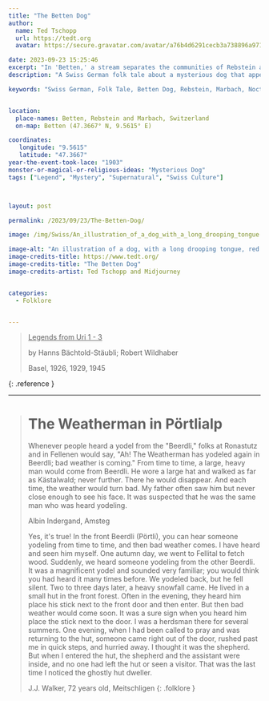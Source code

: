 ```yaml
---
title: "The Betten Dog"
author:
  name: Ted Tschopp
  url: https://tedt.org
  avatar: https://secure.gravatar.com/avatar/a76b4d6291cecb3a738896a971bfb903?s=512&d=mp&r=g

date: 2023-09-23 15:25:46
excerpt: "In 'Betten,' a stream separates the communities of Rebstein and Marbach, where people used to see the Betten Dog with a long, drooping tongue, fiery eyes, and a long tail."
description: "A Swiss German folk tale about a mysterious dog that appears in Betten and accompanies nocturnal wanderers, especially wrongdoers, without causing harm."

keywords: "Swiss German, Folk Tale, Betten Dog, Rebstein, Marbach, Nocturnal Wanderer"


location:
  place-names: Betten, Rebstein and Marbach, Switzerland
  on-map: Betten (47.3667° N, 9.5615° E)

coordinates:
   longitude: "9.5615"
   latitude: "47.3667"
year-the-event-took-lace: "1903"
monster-or-magical-or-religious-ideas: "Mysterious Dog"
tags: ["Legend", "Mystery", "Supernatural", "Swiss Culture"]



layout: post

permalink: /2023/09/23/The-Betten-Dog/

image: /img/Swiss/An_illustration_of_a_dog_with_a_long_drooping_tongue.png

image-alt: "An illustration of a dog, with a long drooping tongue, red eyes, and a long tail, appearing on a bridge over a stream between two villages in Switzerland."
image-credits-title: https://www.tedt.org/
image-credits-title: "The Betten Dog"
image-credits-artist: Ted Tschopp and Midjourney


categories:
  - Folklore


---
```


> <ins>Legends from Uri 1 - 3</ins>
> 
> by Hanns Bächtold-Stäubli; Robert Wildhaber
> 
> Basel, 1926, 1929, 1945
>
{: .reference }

---

> # The Weatherman in Pörtlialp
> 
> Whenever people heard a yodel from the "Beerdli," folks at Ronastutz and in Fellenen would say, "Ah! The Weatherman has yodeled again in Beerdli; bad weather is coming." From time to time, a large, heavy man would come from Beerdli. He wore a large hat and walked as far as Kästalwald; never further. There he would disappear. And each time, the weather would turn bad. My father often saw him but never close enough to see his face. It was suspected that he was the same man who was heard yodeling.
>
> Albin Indergand, Amsteg
>
>Yes, it's true! In the front Beerdli (Pörtli), you can hear someone yodeling from time to time, and then bad weather comes. I have heard and seen him myself. One autumn day, we went to Fellital to fetch wood. Suddenly, we heard someone yodeling from the other Beerdli. It was a magnificent yodel and sounded very familiar; you would think you had heard it many times before. We yodeled back, but he fell silent. Two to three days later, a heavy snowfall came.
He lived in a small hut in the front forest. Often in the evening, they heard him place his stick next to the front door and then enter. But then bad weather would come soon. It was a sure sign when you heard him place the stick next to the door. I was a herdsman there for several summers. One evening, when I had been called to pray and was returning to the hut, someone came right out of the door, rushed past me in quick steps, and hurried away. I thought it was the shepherd. But when I entered the hut, the shepherd and the assistant were inside, and no one had left the hut or seen a visitor. That was the last time I noticed the ghostly hut dweller.
>
>J.J. Walker, 72 years old, Meitschligen
{: .folklore }
